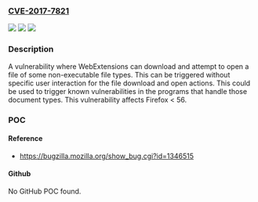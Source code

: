 ### [CVE-2017-7821](https://cve.mitre.org/cgi-bin/cvename.cgi?name=CVE-2017-7821)
![](https://img.shields.io/static/v1?label=Product&message=Firefox&color=blue)
![](https://img.shields.io/static/v1?label=Version&message=%3C%2056%20&color=brighgreen)
![](https://img.shields.io/static/v1?label=Vulnerability&message=WebExtensions%20can%20download%20and%20open%20non-executable%20files%20without%20user%20interaction&color=brighgreen)

### Description

A vulnerability where WebExtensions can download and attempt to open a file of some non-executable file types. This can be triggered without specific user interaction for the file download and open actions. This could be used to trigger known vulnerabilities in the programs that handle those document types. This vulnerability affects Firefox < 56.

### POC

#### Reference
- https://bugzilla.mozilla.org/show_bug.cgi?id=1346515

#### Github
No GitHub POC found.

